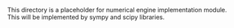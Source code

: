 This directory is a placeholder for numerical engine implementation module. 
This will be implemented by sympy and scipy libraries.